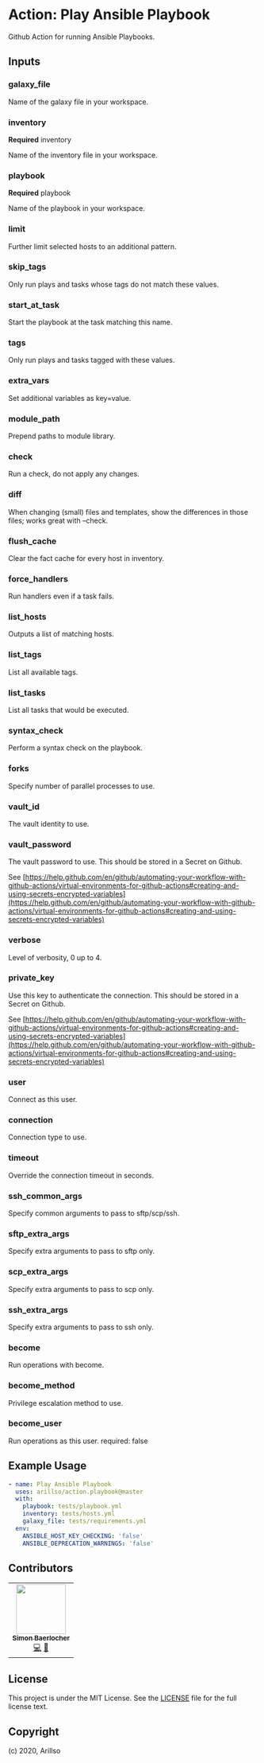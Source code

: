 # Action: Play Ansible Playbook

Github Action for running Ansible Playbooks.

## Inputs

### galaxy_file

Name of the galaxy file in your workspace.

### inventory

**Required** inventory

Name of the inventory file in your workspace.

### playbook

**Required** playbook

Name of the playbook in your workspace.

### limit

Further limit selected hosts to an additional pattern.

### skip_tags

Only run plays and tasks whose tags do not match these values.

### start_at_task

Start the playbook at the task matching this name.

### tags

Only run plays and tasks tagged with these values.

### extra_vars

Set additional variables as key=value.

### module_path

Prepend paths to module library.

### check

Run a check, do not apply any changes.

### diff

When changing (small) files and templates, show the differences in those files; works great with –check.

### flush_cache

Clear the fact cache for every host in inventory.

### force_handlers

Run handlers even if a task fails.

### list_hosts

Outputs a list of matching hosts.

### list_tags

List all available tags.

### list_tasks

List all tasks that would be executed.

### syntax_check

Perform a syntax check on the playbook.

### forks

Specify number of parallel processes to use.

### vault_id

The vault identity to use.

### vault_password

The vault password to use. This should be stored in a Secret on Github.

See [https://help.github.com/en/github/automating-your-workflow-with-github-actions/virtual-environments-for-github-actions#creating-and-using-secrets-encrypted-variables](https://help.github.com/en/github/automating-your-workflow-with-github-actions/virtual-environments-for-github-actions#creating-and-using-secrets-encrypted-variables)

### verbose

Level of verbosity, 0 up to 4.

### private_key

Use this key to authenticate the connection. This should be stored in a Secret on Github.

See [https://help.github.com/en/github/automating-your-workflow-with-github-actions/virtual-environments-for-github-actions#creating-and-using-secrets-encrypted-variables](https://help.github.com/en/github/automating-your-workflow-with-github-actions/virtual-environments-for-github-actions#creating-and-using-secrets-encrypted-variables)

### user

Connect as this user.

### connection

Connection type to use.

### timeout

Override the connection timeout in seconds.

### ssh_common_args

Specify common arguments to pass to sftp/scp/ssh.

### sftp_extra_args

Specify extra arguments to pass to sftp only.

### scp_extra_args

Specify extra arguments to pass to scp only.

### ssh_extra_args

Specify extra arguments to pass to ssh only.

### become

Run operations with become.

### become_method

Privilege escalation method to use.

### become_user

Run operations as this user.
required: false

## Example Usage

```yaml
- name: Play Ansible Playbook
  uses: arillso/action.playbook@master
  with:
    playbook: tests/playbook.yml
    inventory: tests/hosts.yml
    galaxy_file: tests/requirements.yml
  env:
    ANSIBLE_HOST_KEY_CHECKING: 'false'
    ANSIBLE_DEPRECATION_WARNINGS: 'false'
```

## Contributors

<!-- ALL-CONTRIBUTORS-LIST:START - Do not remove or modify this section -->
<!-- prettier-ignore-start -->
<!-- markdownlint-disable -->
<table>
  <tr>
    <td align="center"><a href="https://sbaerlocher.ch"><img src="https://avatars1.githubusercontent.com/u/4160387?v=4" width="100px;" alt=""/><br /><sub><b>Simon Baerlocher</b></sub></a><br /><a href="https://github.com/arillso/action.playbook/commits?author=sbaerlocher" title="Code">💻</a> <a href="#ideas-sbaerlocher" title="Ideas, Planning, & Feedback">🤔</a></td>
  </tr>
</table>

<!-- markdownlint-enable -->
<!-- prettier-ignore-end -->

<!-- ALL-CONTRIBUTORS-LIST:END -->

## License

<!-- markdownlint-disable -->

This project is under the MIT License. See the [LICENSE](licence) file for the full license text.

<!-- markdownlint-enable -->

## Copyright

(c) 2020, Arillso
